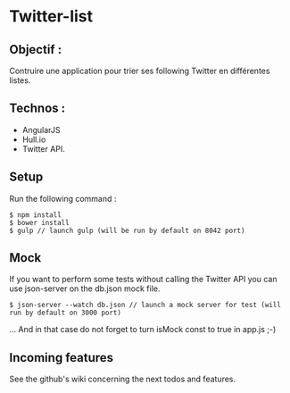 # Twitter-list

## Objectif :

Contruire une application pour trier ses following Twitter en différentes listes.

## Technos :

- AngularJS
- Hull.io
- Twitter API.

## Setup

Run the following command :

```
$ npm install
$ bower install
$ gulp // launch gulp (will be run by default on 8042 port)
```

## Mock

If you want to perform some tests without calling the Twitter API you can use json-server on the db.json mock file.

```
$ json-server --watch db.json // launch a mock server for test (will run by default on 3000 port)
```
... And in that case do not forget to turn isMock const to true in app.js ;-)

## Incoming features

See the github's wiki concerning the next todos and features.